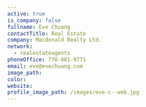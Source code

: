 ```yaml
---
active: true
is_company: false
fullname: Eve Chuang
contactTitle: Real Estate
company: Macdonald Realty Ltd.
network:
  - realestateagents
phoneOffice: 778-881-9771
email: eve@evechuang.com
image_path:
color:
website:
profile_image_path: /images/eve-c--web.jpg
---
```




